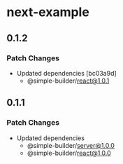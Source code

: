 # next-example

## 0.1.2

### Patch Changes

- Updated dependencies [bc03a9d]
  - @simple-builder/react@1.0.1

## 0.1.1

### Patch Changes

- Updated dependencies
  - @simple-builder/server@1.0.0
  - @simple-builder/react@1.0.0
